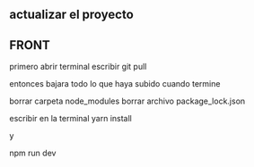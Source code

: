 actualizar el proyecto
-----------------------------
FRONT 
-----------------------------
 primero abrir terminal
 escribir 
 git pull 

 entonces bajara todo lo que haya subido
 cuando termine 

borrar carpeta 
node_modules
borrar archivo
package_lock.json

escribir en la terminal
yarn install

y 

npm run dev

